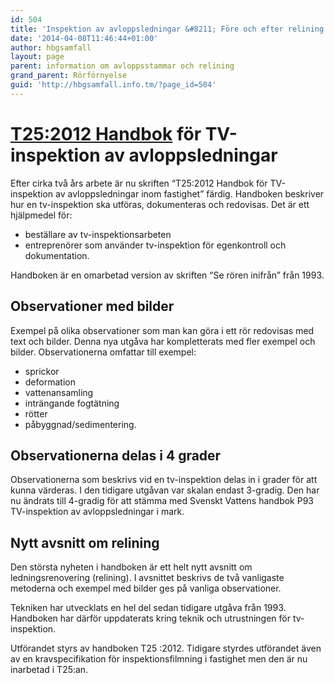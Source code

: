 ```yaml
---
id: 504
title: 'Inspektion av avloppsledningar &#8211; Före och efter relining'
date: '2014-04-08T11:46:44+01:00'
author: hbgsamfall
layout: page
parent: information om avloppsstammar och relining
grand_parent: Rörförnyelse
guid: 'http://hbgsamfall.info.tm/?page_id=504'
---
```


# [T25:2012 Handbok](http://www.hbgsamfall.win/wp-content/uploads/2017/12/T25_2012-Se-rören-inifrån.pdf) för TV-inspektion av avloppsledningar

Efter cirka två års arbete är nu skriften “T25:2012 Handbok för TV-inspektion av avloppsledningar inom fastighet” färdig. Handboken beskriver hur en tv-inspektion ska utföras, dokumenteras och redovisas. Det är ett hjälpmedel för:

- beställare av tv-inspektionsarbeten
- entreprenörer som använder tv-inspektion för egenkontroll och dokumentation.

Handboken är en omarbetad version av skriften “Se rören inifrån” från 1993.

## Observationer med bilder

Exempel på olika observationer som man kan göra i ett rör redovisas med text och bilder. Denna nya utgåva har kompletterats med fler exempel och bilder. Observationerna omfattar till exempel:

- sprickor
- deformation
- vattenansamling
- inträngande fogtätning
- rötter
- påbyggnad/sedimentering.

## Observationerna delas i 4 grader

Observationerna som beskrivs vid en tv-inspektion delas in i grader för att kunna värderas. I den tidigare utgåvan var skalan endast 3-gradig. Den har nu ändrats till 4-gradig för att stämma med Svenskt Vattens handbok P93 TV-inspektion av avloppsledningar i mark.

## Nytt avsnitt om relining

Den största nyheten i handboken är ett helt nytt avsnitt om ledningsrenovering (relining). I avsnittet beskrivs de två vanligaste metoderna och exempel med bilder ges på vanliga observationer.

Tekniken har utvecklats en hel del sedan tidigare utgåva från 1993. Handboken har därför uppdaterats kring teknik och utrustningen för tv-inspektion.

Utförandet styrs av handboken T25 :2012. Tidigare styrdes utförandet även av en kravspecifikation för inspektionsfilmning i fastighet men den är nu inarbetad i T25:an.
